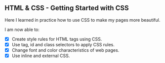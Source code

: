 ## HTML & CSS - Getting Started with CSS

Here I learned in practice how to use CSS to make my pages more beautiful.

I am now able to:
- [x] Create style rules for HTML tags using CSS.
- [x] Use tag, id and class selectors to apply CSS rules.
- [x] Change font and color characteristics of web pages.
- [x] Use inline and external CSS.

